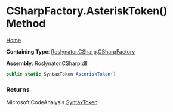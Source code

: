 # CSharpFactory\.AsteriskToken\(\) Method <a name="_Top"></a>

[Home](../../../../README.md)

**Containing Type**: [Roslynator.CSharp](../../README.md#_Top)\.[CSharpFactory](../README.md#_Top)

**Assembly**: Roslynator\.CSharp\.dll

```csharp
public static SyntaxToken AsteriskToken()
```

### Returns

Microsoft\.CodeAnalysis\.[SyntaxToken](https://docs.microsoft.com/en-us/dotnet/api/microsoft.codeanalysis.syntaxtoken)


